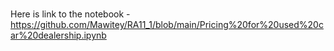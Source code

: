 # 
Here is link to the notebook - https://github.com/Mawitey/RA11_1/blob/main/Pricing%20for%20used%20car%20dealership.ipynb
